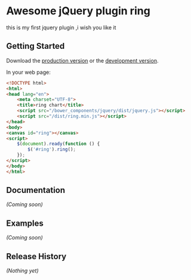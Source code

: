 # Awesome jQuery plugin ring

this is my first jquery plugin ,i wish you like it

## Getting Started

Download the [production version][min] or the [development version][max].

[min]: https://raw.github.com/dilidilidi/jquery-ring/master/dist/jquery.ring.min.js
[max]: https://raw.github.com/dilidilidi/jquery-ring/master/dist/jquery.ring.js

In your web page:

```html
<!DOCTYPE html>
<html>
<head lang="en">
    <meta charset="UTF-8">
    <title>ring chart</title>
    <script src="/bower_components/jquery/dist/jquery.js"></script>
    <script src="/dist/ring.min.js"></script>
</head>
<body>
<canvas id="ring"></canvas>
<script>
    $(document).ready(function () {
        $('#ring').ring();
    });
</script>
</body>
</html>
```

## Documentation
_(Coming soon)_

## Examples
_(Coming soon)_

## Release History
_(Nothing yet)_
